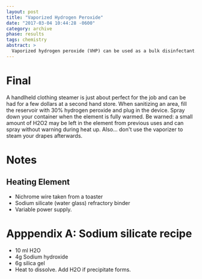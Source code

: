```yaml
---
layout: post
title: "Vaporized Hydrogen Peroxide"
date: "2017-03-04 10:44:28 -0600"
category: archive
phase: results
tags: chemistry
abstract: >
  Vaporized hydrogen peroxide (VHP) can be used as a bulk disinfectant. VHP leaves no toxic residue and construction of a crude vaporizer can be accomplished by the amateur. Further investigation is warranted on the possible deleterious effects and practicality of VHP alone or in combination with other disinfection methods (e.g. ozone). Conclusion: buy a clothes steamer.
---
```


# Final

A handlheld clothing steamer is just about perfect for the job and can be had for a few dollars at a second hand store. When sanitizing an area, fill the reservoir with 30% hydrogen peroxide and plug in the device. Spray down your container when the element is fully warmed. Be warned: a small amount of H2O2 may be left in the element from previous uses and can spray without warning during heat up. Also... don't use the vaporizer to steam your drapes afterwards.

# Notes

## Heating Element

- Nichrome wire taken from a toaster
- Sodium silicate (water glass) refractory binder
- Variable power supply.

# Apppendix A: Sodium silicate recipe
- 10 ml H2O
- 4g Sodium hydroxide
- 6g silica gel
- Heat to dissolve. Add H2O if precipitate forms.
